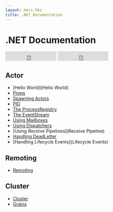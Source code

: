 ```yaml
---
layout: docs.hbs
title: .NET Documentation
---
```

# .NET Documentation

<iframe src="https://ghbtns.com/github-btn.html?user=AsynkronIT&repo=protoactor-dotnet&type=star&count=true&size=large" frameborder="0" scrolling="0" width="160px" height="30px"></iframe>
<iframe src="https://ghbtns.com/github-btn.html?user=AsynkronIT&repo=protoactor-dotnet&type=fork&count=true&size=large" frameborder="0" scrolling="0" width="158px" height="30px"></iframe>


## Actor
- [Hello World](Hello World)
- [Props](Props)
- [Spawning Actors](Spawn)
- [PID](PID)
- [The ProcessRegistry](ProcessRegistry)
- [The EventStream](EventStream)
- [Using Mailboxes](Mailboxes)
- [Using Dispatchers](Dispatchers)
- [Using Receive Pipelines](Receive Pipeline)
- [Handling DeadLetter](DeadLetter)
- [Handling Lifecycle Events](Lifecycle Events)

## Remoting
- [Remoting](Remoting)

## Cluster
- [Cluster](Cluster)
- [Grains](Grains)